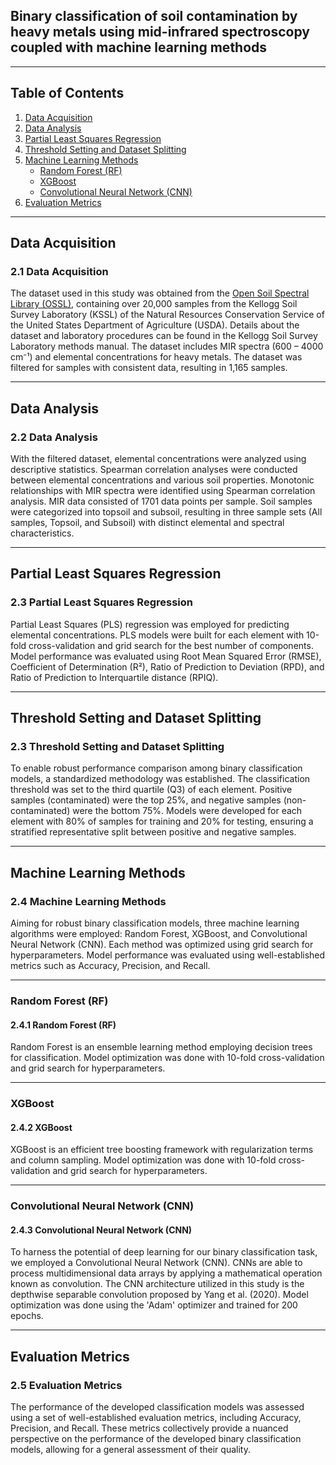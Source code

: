 ## Binary classification of soil contamination by heavy metals using mid-infrared spectroscopy coupled with machine learning methods

---

## Table of Contents

1. [Data Acquisition](#data-acquisition)
2. [Data Analysis](#data-analysis)
3. [Partial Least Squares Regression](#partial-least-squares-regression)
4. [Threshold Setting and Dataset Splitting](#threshold-setting-and-dataset-splitting)
5. [Machine Learning Methods](#machine-learning-methods)
   - [Random Forest (RF)](#random-forest-rf)
   - [XGBoost](#xgboost)
   - [Convolutional Neural Network (CNN)](#convolutional-neural-network-cnn)
6. [Evaluation Metrics](#evaluation-metrics)

---

## Data Acquisition<a name="data-acquisition"></a>

### 2.1 Data Acquisition

The dataset used in this study was obtained from the [Open Soil Spectral Library (OSSL)](https://explorer.soilspectroscopy.org/), containing over 20,000 samples from the Kellogg Soil Survey Laboratory (KSSL) of the Natural Resources Conservation Service of the United States Department of Agriculture (USDA). Details about the dataset and laboratory procedures can be found in the Kellogg Soil Survey Laboratory methods manual. The dataset includes MIR spectra (600 – 4000 cm⁻¹) and elemental concentrations for heavy metals. The dataset was filtered for samples with consistent data, resulting in 1,165 samples.

---

## Data Analysis<a name="data-analysis"></a>

### 2.2 Data Analysis

With the filtered dataset, elemental concentrations were analyzed using descriptive statistics. Spearman correlation analyses were conducted between elemental concentrations and various soil properties. Monotonic relationships with MIR spectra were identified using Spearman correlation analysis. MIR data consisted of 1701 data points per sample. Soil samples were categorized into topsoil and subsoil, resulting in three sample sets (All samples, Topsoil, and Subsoil) with distinct elemental and spectral characteristics.

---

## Partial Least Squares Regression<a name="partial-least-squares-regression"></a>

### 2.3 Partial Least Squares Regression

Partial Least Squares (PLS) regression was employed for predicting elemental concentrations. PLS models were built for each element with 10-fold cross-validation and grid search for the best number of components. Model performance was evaluated using Root Mean Squared Error (RMSE), Coefficient of Determination (R²), Ratio of Prediction to Deviation (RPD), and Ratio of Prediction to Interquartile distance (RPIQ).

---

## Threshold Setting and Dataset Splitting<a name="threshold-setting-and-dataset-splitting"></a>

### 2.3 Threshold Setting and Dataset Splitting

To enable robust performance comparison among binary classification models, a standardized methodology was established. The classification threshold was set to the third quartile (Q3) of each element. Positive samples (contaminated) were the top 25%, and negative samples (non-contaminated) were the bottom 75%. Models were developed for each element with 80% of samples for training and 20% for testing, ensuring a stratified representative split between positive and negative samples.

---

## Machine Learning Methods<a name="machine-learning-methods"></a>

### 2.4 Machine Learning Methods

Aiming for robust binary classification models, three machine learning algorithms were employed: Random Forest, XGBoost, and Convolutional Neural Network (CNN). Each method was optimized using grid search for hyperparameters. Model performance was evaluated using well-established metrics such as Accuracy, Precision, and Recall.

---

### Random Forest (RF)<a name="random-forest-rf"></a>

#### 2.4.1 Random Forest (RF)

Random Forest is an ensemble learning method employing decision trees for classification. Model optimization was done with 10-fold cross-validation and grid search for hyperparameters.

---

### XGBoost<a name="xgboost"></a>

#### 2.4.2 XGBoost

XGBoost is an efficient tree boosting framework with regularization terms and column sampling. Model optimization was done with 10-fold cross-validation and grid search for hyperparameters.

---

### Convolutional Neural Network (CNN)<a name="convolutional-neural-network-cnn"></a>

#### 2.4.3 Convolutional Neural Network (CNN)

To harness the potential of deep learning for our binary classification task, we employed a Convolutional Neural Network (CNN). CNNs are able to process multidimensional data arrays by applying a mathematical operation known as convolution. The CNN architecture utilized in this study is the depthwise separable convolution proposed by Yang et al. (2020). Model optimization was done using the 'Adam' optimizer and trained for 200 epochs.

---

## Evaluation Metrics<a name="evaluation-metrics"></a>

### 2.5 Evaluation Metrics

The performance of the developed classification models was assessed using a set of well-established evaluation metrics, including Accuracy, Precision, and Recall. These metrics collectively provide a nuanced perspective on the performance of the developed binary classification models, allowing for a general assessment of their quality.
